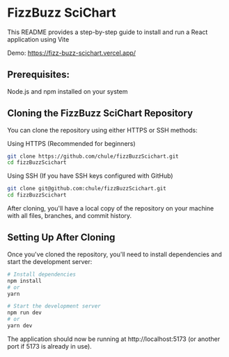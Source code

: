 # FizzBuzz SciChart

This README provides a step-by-step guide to install and run a React application using Vite

Demo: https://fizz-buzz-scichart.vercel.app/

## Prerequisites:
Node.js and npm installed on your system

## Cloning the FizzBuzz SciChart Repository
You can clone the repository using either HTTPS or SSH methods:

Using HTTPS (Recommended for beginners)
```bash
git clone https://github.com/chule/fizzBuzzScichart.git
cd fizzBuzzScichart
```
Using SSH (If you have SSH keys configured with GitHub)
```bash
git clone git@github.com:chule/fizzBuzzScichart.git
cd fizzBuzzScichart
```
After cloning, you'll have a local copy of the repository on your machine with all files, branches, and commit history.

## Setting Up After Cloning
Once you've cloned the repository, you'll need to install dependencies and start the development server:

```bash
# Install dependencies
npm install
# or
yarn
```
```bash
# Start the development server
npm run dev
# or
yarn dev
```
The application should now be running at http://localhost:5173 (or another port if 5173 is already in use).